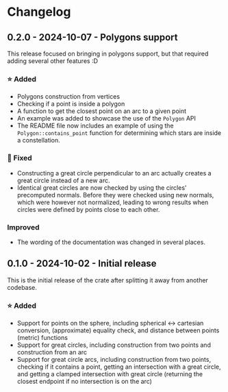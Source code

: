 # Changelog
## 0.2.0 - 2024-10-07 - Polygons support
This release focused on bringing in polygons support, but that required adding several other features :D

### ⭐ Added
 - Polygons construction from vertices
 - Checking if a point is inside a polygon
 - A function to get the closest point on an arc to a given point
 - An example was added to showcase the use of the `Polygon` API
 - The README file now includes an example of using the `Polygon::contains_point` function for determining which stars are inside a constellation.

### 🐛 Fixed
 - Constructing a great circle perpendicular to an arc actually creates a great circle instead of a new arc.
 - Identical great circles are now checked by using the circles' precomputed normals. Before they were checked using new normals, which were however not normalized, leading to wrong results when circles were defined by points close to each other.

### Improved
 - The wording of the documentation was changed in several places.

## 0.1.0 - 2024-10-02 - Initial release
This is the initial release of the crate after splitting it away from another codebase.

### ⭐ Added
 - Support for points on the sphere, including spherical ↔ cartesian conversion, (approximate) equality check, and distance between points (metric) functions
 - Support for great circles, including construction from two points and construction from an arc
 - Support for great circle arcs, including construction from two points, checking if it contains a point, getting an intersection with a great circle, and getting a clamped intersection with great circle (returning the closest endpoint if no intersection is on the arc)